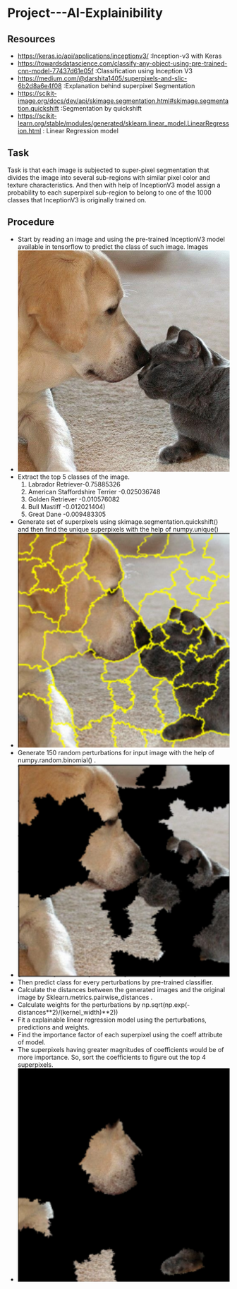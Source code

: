 # Project---AI-Explainibility
## Resources
- https://keras.io/api/applications/inceptionv3/ :Inception-v3 with Keras
- https://towardsdatascience.com/classify-any-object-using-pre-trained-cnn-model-77437d61e05f :Classification using Inception V3
- https://medium.com/@darshita1405/superpixels-and-slic-6b2d8a6e4f08 :Explanation behind superpixel Segmentation
- https://scikit-image.org/docs/dev/api/skimage.segmentation.html#skimage.segmentation.quickshift :Segmentation by quickshift
- https://scikit-learn.org/stable/modules/generated/sklearn.linear_model.LinearRegression.html : Linear Regression model

## Task
Task is that each image is subjected to super-pixel segmentation that divides the image into several sub-regions with similar pixel color and texture characteristics. And then
with help of InceptionV3 model  assign a probability to each superpixel sub-region to belong to one of the 1000 classes that InceptionV3 is originally trained on.

## Procedure 
- Start by reading an image and using the pre-trained InceptionV3 model available in tensorflow to predict the class of such image.
Images
- ![](/image_folder/sampleimg.png)
- Extract the top 5 classes of the image.
  1. Labrador Retriever-0.75885326
  1. American Staffordshire Terrier -0.025036748
	1. Golden Retriever -0.010576082
	1. Bull Mastiff -0.012021404)
	1. Great Dane -0.009483305
- Generate set of superpixels using skimage.segmentation.quickshift() and then find the unique superpixels with the help of numpy.unique()
- ![](/image_folder/segmented.png)
- Generate 150 random perturbations for input image with the help of numpy.random.binomial() .
- ![](/image_folder/pertubated.png)
- Then predict class for every perturbations by  pre-trained classifier.
- Calculate the distances between the generated images and the original image by Sklearn.metrics.pairwise_distances .
- Calculate weights for the perturbations by np.sqrt(np.exp(-distances**2)/(kernel_width)**2))
- Fit a explainable linear regression model using the perturbations, predictions and weights.
- Find the importance factor of each superpixel using the coeff attribute of model.
- The superpixels having greater magnitudes of coefficients would be of more importance. So, sort the coefficients to figure out the top 4 superpixels.
- ![](/image_folder/finaloutput.png)
